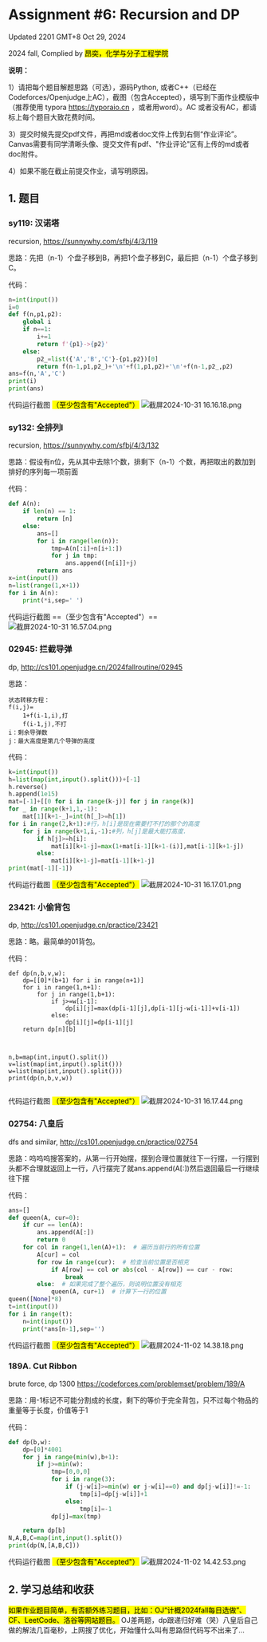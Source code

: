 # Assignment #6: Recursion and DP

Updated 2201 GMT+8 Oct 29, 2024

2024 fall, Complied by <mark>昂奕，化学与分子工程学院</mark>

**说明：**

1）请把每个题目解题思路（可选），源码Python, 或者C++（已经在Codeforces/Openjudge上AC），截图（包含Accepted），填写到下面作业模版中（推荐使用 typora https://typoraio.cn ，或者用word）。AC 或者没有AC，都请标上每个题目大致花费时间。

3）提交时候先提交pdf文件，再把md或者doc文件上传到右侧“作业评论”。Canvas需要有同学清晰头像、提交文件有pdf、"作业评论"区有上传的md或者doc附件。

4）如果不能在截止前提交作业，请写明原因。

## 1. 题目

### sy119: 汉诺塔

recursion, https://sunnywhy.com/sfbj/4/3/119

思路：先把（n-1）个盘子移到B，再把1个盘子移到C，最后把（n-1）个盘子移到C。

代码：

```python
n=int(input())
i=0
def f(n,p1,p2):
    global i
    if n==1:
        i+=1
        return f'{p1}->{p2}'
    else:
        p2_=list({'A','B','C'}-{p1,p2})[0]
        return f(n-1,p1,p2_)+'\n'+f(1,p1,p2)+'\n'+f(n-1,p2_,p2)
ans=f(n,'A','C')
print(i)
print(ans)
```

代码运行截图 <mark>（至少包含有"Accepted"）</mark>
![截屏2024-10-31 16.16.18.png](../../../Pictures/%E6%88%AA%E5%B1%8F/%E6%88%AA%E5%B1%8F2024-10-31%2016.16.18.png)

### sy132: 全排列I

recursion, https://sunnywhy.com/sfbj/4/3/132

思路：假设有n位，先从其中去除1个数，排剩下（n-1）个数，再把取出的数加到排好的序列每一项前面

代码：

```python
def A(n):
    if len(n) == 1:
        return [n]
    else:
        ans=[]
        for i in range(len(n)):
            tmp=A(n[:i]+n[i+1:])
            for j in tmp:
                ans.append([n[i]]+j)
        return ans
x=int(input())
n=list(range(1,x+1))
for i in A(n):
    print(*i,sep=' ')
```

代码运行截图 ==（至少包含有"Accepted"）==
![截屏2024-10-31 16.57.04.png](../../../Pictures/%E6%88%AA%E5%B1%8F/%E6%88%AA%E5%B1%8F2024-10-31%2016.57.04.png)

### 02945: 拦截导弹

dp, http://cs101.openjudge.cn/2024fallroutine/02945

思路：

```
状态转移方程：
f(i,j)=
    1+f(i-1,i),打
    f(i-1,j),不打
i：剩余导弹数
j：最大高度是第几个导弹的高度
```

代码：

```python
k=int(input())
h=list(map(int,input().split()))+[-1]
h.reverse()
h.append(1e15)
mat=[-1]+[[0 for i in range(k-j)] for j in range(k)]
for _ in range(k+1,1,-1):
    mat[1][k+1-_]=int(h[_]>=h[1])
for i in range(2,k+1):#行，h[i]是现在需要打不打的那个的高度
    for j in range(k+1,i,-1):#列，h[j]是最大能打高度.
        if h[j]>=h[i]:
            mat[i][k+1-j]=max(1+mat[i-1][k+1-(i)],mat[i-1][k+1-j])
        else:
            mat[i][k+1-j]=mat[i-1][k+1-j]
print(mat[-1][-1])
```

代码运行截图 <mark>（至少包含有"Accepted"）</mark>
![截屏2024-10-31 16.17.01.png](../../../Pictures/%E6%88%AA%E5%B1%8F/%E6%88%AA%E5%B1%8F2024-10-31%2016.17.01.png)

### 23421: 小偷背包

dp, http://cs101.openjudge.cn/practice/23421

思路：略。最简单的01背包。

代码：

```
def dp(n,b,v,w):
    dp=[[0]*(b+1) for i in range(n+1)]
    for i in range(1,n+1):
        for j in range(1,b+1):
            if j>=w[i-1]:
                dp[i][j]=max(dp[i-1][j],dp[i-1][j-w[i-1]]+v[i-1])
            else:
                dp[i][j]=dp[i-1][j]
    return dp[n][b]



n,b=map(int,input().split())
v=list(map(int,input().split()))
w=list(map(int,input().split()))
print(dp(n,b,v,w))
```

```python

```

代码运行截图 <mark>（至少包含有"Accepted"）</mark>
![截屏2024-10-31 16.17.44.png](../../../Pictures/%E6%88%AA%E5%B1%8F/%E6%88%AA%E5%B1%8F2024-10-31%2016.17.44.png)

### 02754: 八皇后

dfs and similar, http://cs101.openjudge.cn/practice/02754

思路：呜呜呜搜答案的，从第一行开始摆，摆到合理位置就往下一行摆，一行摆到头都不合理就返回上一行，八行摆完了就ans.append(A[:])然后退回最后一行继续往下摆

代码：

```python
ans=[]
def queen(A, cur=0):
    if cur == len(A):
        ans.append(A[:])
        return 0
    for col in range(1,len(A)+1):  # 遍历当前行的所有位置
        A[cur] = col
        for row in range(cur):  # 检查当前位置是否相克
            if A[row] == col or abs(col - A[row]) == cur - row:
                break
        else:  # 如果完成了整个遍历，则说明位置没有相克
            queen(A, cur+1)  # 计算下一行的位置
queen([None]*8)
t=int(input())
for i in range(t):
    n=int(input())
    print(*ans[n-1],sep='')
```

代码运行截图 <mark>（至少包含有"Accepted"）</mark>
![截屏2024-11-02 14.38.18.png](../../../Pictures/%E6%88%AA%E5%B1%8F/%E6%88%AA%E5%B1%8F2024-11-02%2014.38.18.png)

### 189A. Cut Ribbon

brute force, dp 1300 https://codeforces.com/problemset/problem/189/A

思路：用-1标记不可能分割成的长度，剩下的等价于完全背包，只不过每个物品的重量等于长度，价值等于1

代码：

```python
def dp(b,w):
    dp=[0]*4001
    for j in range(min(w),b+1):
        if j>=min(w):
            tmp=[0,0,0]
            for i in range(3):
                if (j-w[i]>=min(w) or j-w[i]==0) and dp[j-w[i]]!=-1:
                    tmp[i]=dp[j-w[i]]+1
                else:
                    tmp[i]=-1
            dp[j]=max(tmp)

    return dp[b]
N,A,B,C=map(int,input().split())
print(dp(N,[A,B,C]))
```

代码运行截图 <mark>（至少包含有"Accepted"）</mark>
![截屏2024-11-02 14.42.53.png](../../../Pictures/%E6%88%AA%E5%B1%8F/%E6%88%AA%E5%B1%8F2024-11-02%2014.42.53.png)

## 2. 学习总结和收获

<mark>如果作业题目简单，有否额外练习题目，比如：OJ“计概2024fall每日选做”、CF、LeetCode、洛谷等网站题目。</mark>
OJ差两题，dp跟递归好难（哭）八皇后自己做的解法几百毫秒，上网搜了优化，开始懂什么叫有思路但代码写不出来了...
